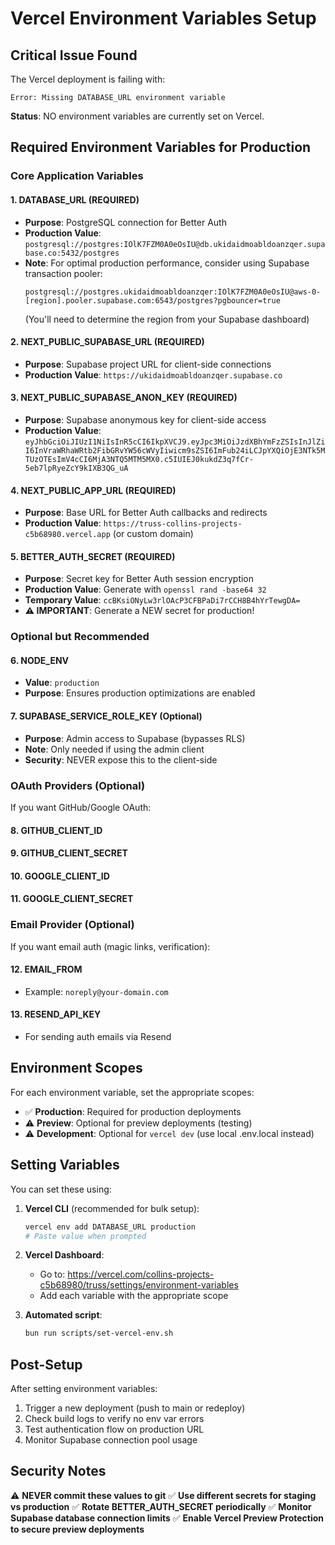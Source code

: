 # Vercel Environment Variables Setup

## Critical Issue Found

The Vercel deployment is failing with:

```
Error: Missing DATABASE_URL environment variable
```

**Status**: NO environment variables are currently set on Vercel.

## Required Environment Variables for Production

### Core Application Variables

#### 1. DATABASE_URL (REQUIRED)

- **Purpose**: PostgreSQL connection for Better Auth
- **Production Value**: `postgresql://postgres:IOlK7FZM0A0eOsIU@db.ukidaidmoabldoanzqer.supabase.co:5432/postgres`
- **Note**: For optimal production performance, consider using Supabase transaction pooler:
  ```
  postgresql://postgres.ukidaidmoabldoanzqer:IOlK7FZM0A0eOsIU@aws-0-[region].pooler.supabase.com:6543/postgres?pgbouncer=true
  ```
  (You'll need to determine the region from your Supabase dashboard)

#### 2. NEXT_PUBLIC_SUPABASE_URL (REQUIRED)

- **Purpose**: Supabase project URL for client-side connections
- **Production Value**: `https://ukidaidmoabldoanzqer.supabase.co`

#### 3. NEXT_PUBLIC_SUPABASE_ANON_KEY (REQUIRED)

- **Purpose**: Supabase anonymous key for client-side access
- **Production Value**: `eyJhbGciOiJIUzI1NiIsInR5cCI6IkpXVCJ9.eyJpc3MiOiJzdXBhYmFzZSIsInJlZiI6InVraWRhaWRtb2FibGRvYW56cWVyIiwicm9sZSI6ImFub24iLCJpYXQiOjE3NTk5MTUzOTEsImV4cCI6MjA3NTQ5MTM5MX0.c5IUIEJ0kukdZ3q7fCr-5eb7lpRyeZcY9kIXB3QG_uA`

#### 4. NEXT_PUBLIC_APP_URL (REQUIRED)

- **Purpose**: Base URL for Better Auth callbacks and redirects
- **Production Value**: `https://truss-collins-projects-c5b68980.vercel.app` (or custom domain)

#### 5. BETTER_AUTH_SECRET (REQUIRED)

- **Purpose**: Secret key for Better Auth session encryption
- **Production Value**: Generate with `openssl rand -base64 32`
- **Temporary Value**: `ccBKsiONyLw3rlOAcP3CFBPaDi7rCCH8B4hYrTewgDA=`
- **⚠️ IMPORTANT**: Generate a NEW secret for production!

### Optional but Recommended

#### 6. NODE_ENV

- **Value**: `production`
- **Purpose**: Ensures production optimizations are enabled

#### 7. SUPABASE_SERVICE_ROLE_KEY (Optional)

- **Purpose**: Admin access to Supabase (bypasses RLS)
- **Note**: Only needed if using the admin client
- **Security**: NEVER expose this to the client-side

### OAuth Providers (Optional)

If you want GitHub/Google OAuth:

#### 8. GITHUB_CLIENT_ID

#### 9. GITHUB_CLIENT_SECRET

#### 10. GOOGLE_CLIENT_ID

#### 11. GOOGLE_CLIENT_SECRET

### Email Provider (Optional)

If you want email auth (magic links, verification):

#### 12. EMAIL_FROM

- Example: `noreply@your-domain.com`

#### 13. RESEND_API_KEY

- For sending auth emails via Resend

## Environment Scopes

For each environment variable, set the appropriate scopes:

- ✅ **Production**: Required for production deployments
- ⚠️ **Preview**: Optional for preview deployments (testing)
- ⚠️ **Development**: Optional for `vercel dev` (use local .env.local instead)

## Setting Variables

You can set these using:

1. **Vercel CLI** (recommended for bulk setup):

   ```bash
   vercel env add DATABASE_URL production
   # Paste value when prompted
   ```

2. **Vercel Dashboard**:
   - Go to: https://vercel.com/collins-projects-c5b68980/truss/settings/environment-variables
   - Add each variable with the appropriate scope

3. **Automated script**:
   ```bash
   bun run scripts/set-vercel-env.sh
   ```

## Post-Setup

After setting environment variables:

1. Trigger a new deployment (push to main or redeploy)
2. Check build logs to verify no env var errors
3. Test authentication flow on production URL
4. Monitor Supabase connection pool usage

## Security Notes

⚠️ **NEVER commit these values to git**
✅ **Use different secrets for staging vs production**
✅ **Rotate BETTER_AUTH_SECRET periodically**
✅ **Monitor Supabase database connection limits**
✅ **Enable Vercel Preview Protection to secure preview deployments**

